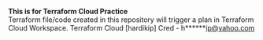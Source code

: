 **This is for Terraform Cloud Practice**  
Terraform file/code created in this repository will trigger a plan in Terraform Cloud Workspace. 
Terraform Cloud [hardikip] Cred - h******ip@yahoo.com 
